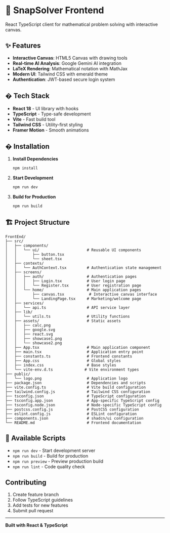 # 🎨 SnapSolver Frontend

React TypeScript client for mathematical problem solving with interactive canvas.

## ✨ Features

- **Interactive Canvas**: HTML5 Canvas with drawing tools
- **Real-time AI Analysis**: Google Gemini AI integration
- **LaTeX Rendering**: Mathematical notation with MathJax
- **Modern UI**: Tailwind CSS with emerald theme
- **Authentication**: JWT-based secure login system

## � Tech Stack

- **React 18** - UI library with hooks
- **TypeScript** - Type-safe development
- **Vite** - Fast build tool
- **Tailwind CSS** - Utility-first styling
- **Framer Motion** - Smooth animations

## � Installation

1. **Install Dependencies**
   ```bash
   npm install
   ```

2. **Start Development**
   ```bash
   npm run dev
   ```

3. **Build for Production**
   ```bash
   npm run build
   ```

## 🏗️ Project Structure

```
FrontEnd/
├── src/
│   ├── components/
│   │   └── ui/                     # Reusable UI components
│   │       ├── button.tsx
│   │       └── sheet.tsx
│   ├── contexts/
│   │   └── AuthContext.tsx         # Authentication state management
│   ├── screens/
│   │   ├── auth/                   # Authentication pages
│   │   │   ├── Login.tsx           # User login page
│   │   │   └── Register.tsx        # User registration page
│   │   └── home/                   # Main application pages
│   │       ├── canvas.tsx           # Interactive canvas interface
│   │       └── LandingPage.tsx     # Marketing/welcome page
│   ├── services/
│   │   └── api.ts                  # API service layer
│   ├── lib/
│   │   └── utils.ts                # Utility functions
│   ├── assets/                     # Static assets
│   │   ├── calc.png
│   │   ├── google.svg
│   │   ├── react.svg
│   │   ├── showcase1.png
│   │   └── showcase2.png
│   ├── App.tsx                     # Main application component
│   ├── main.tsx                    # Application entry point
│   ├── constants.ts                # Frontend constants
│   ├── App.css                     # Global styles
│   ├── index.css                   # Base styles
│   └── vite-env.d.ts              # Vite environment types
├── public/
│   └── logo.png                    # Application logo
├── package.json                    # Dependencies and scripts
├── vite.config.ts                  # Vite build configuration
├── tailwind.config.js              # Tailwind CSS configuration
├── tsconfig.json                   # TypeScript configuration
├── tsconfig.app.json               # App-specific TypeScript config
├── tsconfig.node.json              # Node-specific TypeScript config
├── postcss.config.js               # PostCSS configuration
├── eslint.config.js                # ESLint configuration
├── components.json                 # shadcn/ui configuration
└── README.md                       # Frontend documentation
```

## 🔧 Available Scripts

- `npm run dev` - Start development server
- `npm run build` - Build for production
- `npm run preview` - Preview production build
- `npm run lint` - Code quality check

##  Contributing

1. Create feature branch
2. Follow TypeScript guidelines
3. Add tests for new features
4. Submit pull request

---

**Built with React & TypeScript**
